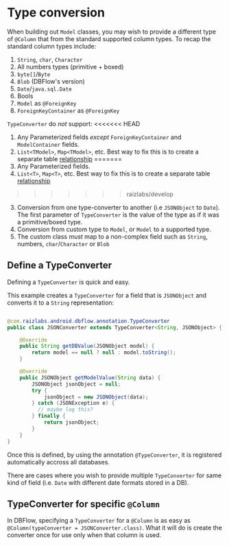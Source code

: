 # Type conversion

When building out `Model` classes, you may wish to provide a different type of `@Column` that from the standard supported column types. To recap the standard column types include:
  1. `String`, `char`, `Character`
  2. All numbers types (primitive + boxed)
  3. `byte[]`/`Byte`
  4. `Blob` (DBFlow's version)
  5. `Date`/`java.sql.Date`
  6. Bools
  7. `Model` as `@ForeignKey`
  8. `ForeignKeyContainer` as `@ForeignKey`

`TypeConverter` do _not_ support:
<<<<<<< HEAD
  1. Any Parameterized fields _except_ `ForeignKeyContainer` and `ModelContainer` fields.
  2. `List<TModel>`, `Map<TModel>`, etc. Best way to fix this is to create a separate table [relationship](/usage2/Relationships.md)
=======
  1. Any Parameterized fields.
  2. `List<T>`, `Map<T>`, etc. Best way to fix this is to create a separate table [relationship](/usage2/Relationships.md)
>>>>>>> raizlabs/develop
  3. Conversion from one type-converter to another (i.e `JSONObject` to `Date`). The first parameter of `TypeConverter` is the value of the type as if it was a primitive/boxed type.
  4. Conversion from custom type to `Model`, or `Model` to a supported type.
  5. The custom class _must_ map to a non-complex field such as `String`, numbers, `char`/`Character` or `Blob`

## Define a TypeConverter

Defining a `TypeConverter` is quick and easy.

This example creates a `TypeConverter` for a field that is `JSONObject` and converts it to a `String` representation:

```java

@com.raizlabs.android.dbflow.annotation.TypeConverter
public class JSONConverter extends TypeConverter<String, JSONObject> {

    @Override
    public String getDBValue(JSONObject model) {
        return model == null ? null : model.toString();
    }

    @Override
    public JSONObject getModelValue(String data) {
        JSONObject jsonObject = null;
        try {
            jsonObject = new JSONObject(data);
        } catch (JSONException e) {
          // maybe log this?
        } finally {
            return jsonObject;
        }
    }
}

```

Once this is defined, by using the annotation `@TypeConverter`, it is registered automatically accross all databases.

There are cases where you wish to provide multiple `TypeConverter` for same kind of field (i.e. `Date` with different date formats stored in a DB).

## TypeConverter for specific `@Column`

In DBFlow, specifying a `TypeConverter` for a `@Column` is as easy as `@Column(typeConverter = JSONConverter.class)`. What it will do is create the converter once for use only when that column is used.
